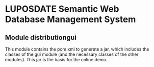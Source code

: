 # LUPOSDATE Semantic Web Database Management System

## Module distributiongui

This module contains the pom.xml to generate a jar, which includes the classes of the gui module (and the necessary classes of the other modules). This jar is the basis for the online demo.